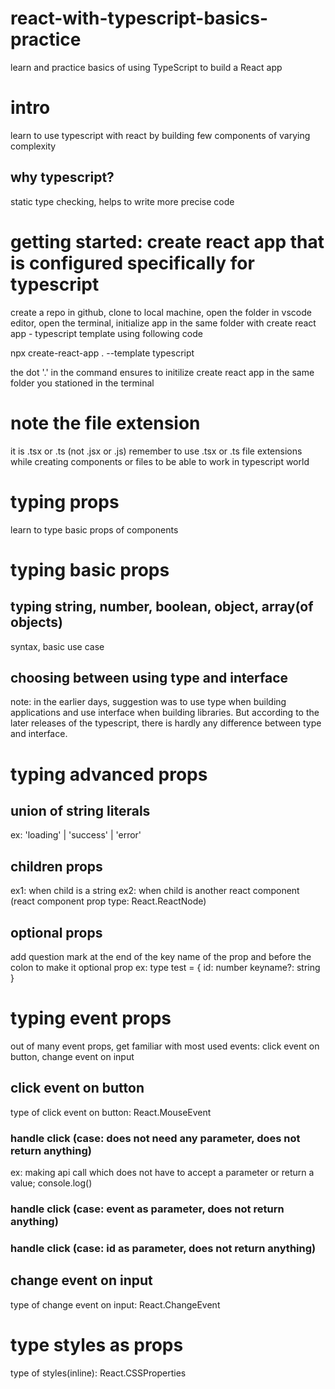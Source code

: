 # react-with-typescript-basics-practice

learn and practice basics of using TypeScript to build a React app

# intro

learn to use typescript with react by building few components of varying complexity

## why typescript?

static type checking, helps to write more precise code

# getting started: create react app that is configured specifically for typescript

create a repo in github, clone to local machine, open the folder in vscode editor, open the terminal, initialize app in the same folder with create react app - typescript template using following code

npx create-react-app . --template typescript

the dot '.' in the command ensures to initilize create react app in the same folder you stationed in the terminal

# note the file extension

it is .tsx or .ts (not .jsx or .js)
remember to use .tsx or .ts file extensions while creating components or files to be able to work in typescript world

# typing props

learn to type basic props of components

# typing basic props

## typing string, number, boolean, object, array(of objects)

syntax, basic use case

## choosing between using type and interface

note: in the earlier days, suggestion was to use type when building applications and use interface when building libraries.
But according to the later releases of the typescript, there is hardly any difference between type and interface.

# typing advanced props

## union of string literals

ex: 'loading' | 'success' | 'error'

## children props

ex1: when child is a string
ex2: when child is another react component (react component prop type: React.ReactNode)

## optional props

add question mark at the end of the key name of the prop and before the colon to make it optional prop
ex: type test = {
id: number
keyname?: string
}

# typing event props

out of many event props, get familiar with most used events: click event on button, change event on input

## click event on button

type of click event on button: React.MouseEvent<HTMLButtonElement>

### handle click (case: does not need any parameter, does not return anything)

ex: making api call which does not have to accept a parameter or return a value; console.log()

### handle click (case: event as parameter, does not return anything)

### handle click (case: id as parameter, does not return anything)

## change event on input

type of change event on input: React.ChangeEvent<HTMLInputElement>

# type styles as props

type of styles(inline): React.CSSProperties
